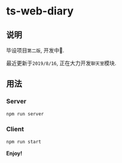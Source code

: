 # ts-web-diary

## 说明

毕设项目`第二版`, 开发中🚧.

最近更新于`2019/8/16`, 正在大力开发`聊天室`模块.

## 用法

### Server

```bash
npm run server
```

### Client

```bash
npm run start
```

**Enjoy!**